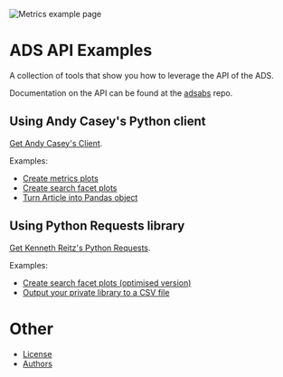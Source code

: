 ![Metrics example page](https://raw.githubusercontent.com/jonnybazookatone/ads-examples/master/metrics/ads_logo.jpg)

# ADS API Examples

A collection of tools that show you how to leverage the API of the ADS.

Documentation on the API can be found at the [adsabs](https://github.com/adsabs/adsabs-dev-api) repo.


## Using Andy Casey's Python client

[Get Andy Casey's Client](https://github.com/andycasey/ads).

Examples:

 * [Create metrics plots](metrics/)
 * [Create search facet plots](search_facet/)
 * [Turn Article into Pandas object](pandas/)
 
## Using Python Requests library

[Get Kenneth Reitz's Python Requests](http://docs.python-requests.org/en/master/).

Examples:
 * [Create search facet plots (optimised version)](search_facet_optimised/)
 * [Output your private library to a CSV file](library_csv/)


# Other

 * [License](LICENSE.md)
 * [Authors](AUTHORS.md)
